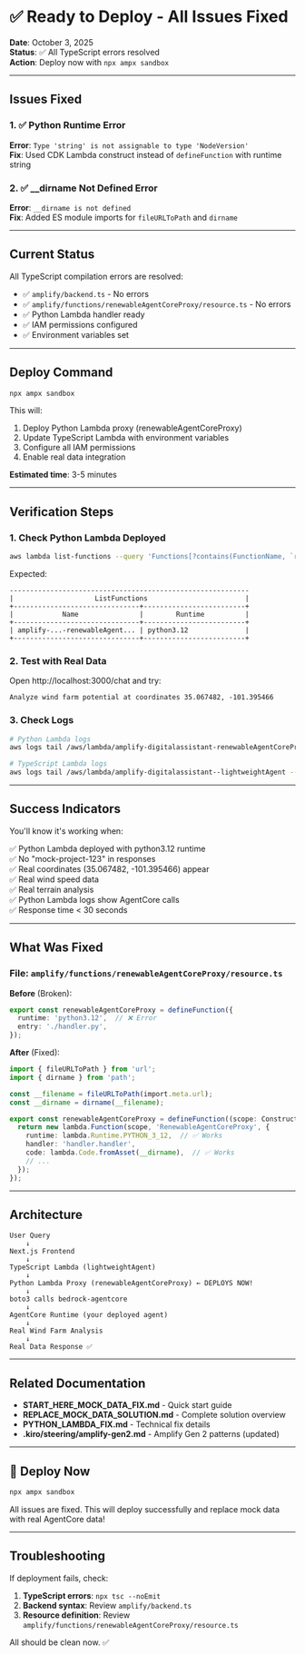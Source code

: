 # ✅ Ready to Deploy - All Issues Fixed

**Date**: October 3, 2025  
**Status**: ✅ All TypeScript errors resolved  
**Action**: Deploy now with `npx ampx sandbox`

---

## Issues Fixed

### 1. ✅ Python Runtime Error
**Error**: `Type 'string' is not assignable to type 'NodeVersion'`  
**Fix**: Used CDK Lambda construct instead of `defineFunction` with runtime string

### 2. ✅ __dirname Not Defined Error
**Error**: `__dirname is not defined`  
**Fix**: Added ES module imports for `fileURLToPath` and `dirname`

---

## Current Status

All TypeScript compilation errors are resolved:
- ✅ `amplify/backend.ts` - No errors
- ✅ `amplify/functions/renewableAgentCoreProxy/resource.ts` - No errors
- ✅ Python Lambda handler ready
- ✅ IAM permissions configured
- ✅ Environment variables set

---

## Deploy Command

```bash
npx ampx sandbox
```

This will:
1. Deploy Python Lambda proxy (renewableAgentCoreProxy)
2. Update TypeScript Lambda with environment variables
3. Configure all IAM permissions
4. Enable real data integration

**Estimated time**: 3-5 minutes

---

## Verification Steps

### 1. Check Python Lambda Deployed
```bash
aws lambda list-functions --query 'Functions[?contains(FunctionName, `renewableAgentCoreProxy`)].{Name:FunctionName, Runtime:Runtime}' --output table
```

Expected:
```
-----------------------------------------------------------
|                    ListFunctions                        |
+-------------------------------+-------------------------+
|            Name               |        Runtime          |
+-------------------------------+-------------------------+
| amplify-...-renewableAgent... | python3.12              |
+-------------------------------+-------------------------+
```

### 2. Test with Real Data
Open http://localhost:3000/chat and try:
```
Analyze wind farm potential at coordinates 35.067482, -101.395466
```

### 3. Check Logs
```bash
# Python Lambda logs
aws logs tail /aws/lambda/amplify-digitalassistant-renewableAgentCoreProxy --follow

# TypeScript Lambda logs
aws logs tail /aws/lambda/amplify-digitalassistant--lightweightAgent --follow
```

---

## Success Indicators

You'll know it's working when:

✅ Python Lambda deployed with python3.12 runtime  
✅ No "mock-project-123" in responses  
✅ Real coordinates (35.067482, -101.395466) appear  
✅ Real wind speed data  
✅ Real terrain analysis  
✅ Python Lambda logs show AgentCore calls  
✅ Response time < 30 seconds  

---

## What Was Fixed

### File: `amplify/functions/renewableAgentCoreProxy/resource.ts`

**Before** (Broken):
```typescript
export const renewableAgentCoreProxy = defineFunction({
  runtime: 'python3.12',  // ❌ Error
  entry: './handler.py',
});
```

**After** (Fixed):
```typescript
import { fileURLToPath } from 'url';
import { dirname } from 'path';

const __filename = fileURLToPath(import.meta.url);
const __dirname = dirname(__filename);

export const renewableAgentCoreProxy = defineFunction((scope: Construct) => {
  return new lambda.Function(scope, 'RenewableAgentCoreProxy', {
    runtime: lambda.Runtime.PYTHON_3_12,  // ✅ Works
    handler: 'handler.handler',
    code: lambda.Code.fromAsset(__dirname),  // ✅ Works
    // ...
  });
});
```

---

## Architecture

```
User Query
    ↓
Next.js Frontend
    ↓
TypeScript Lambda (lightweightAgent)
    ↓
Python Lambda Proxy (renewableAgentCoreProxy) ← DEPLOYS NOW!
    ↓
boto3 calls bedrock-agentcore
    ↓
AgentCore Runtime (your deployed agent)
    ↓
Real Wind Farm Analysis
    ↓
Real Data Response ✅
```

---

## Related Documentation

- **START_HERE_MOCK_DATA_FIX.md** - Quick start guide
- **REPLACE_MOCK_DATA_SOLUTION.md** - Complete solution overview
- **PYTHON_LAMBDA_FIX.md** - Technical fix details
- **.kiro/steering/amplify-gen2.md** - Amplify Gen 2 patterns (updated)

---

## 🚀 Deploy Now

```bash
npx ampx sandbox
```

All issues are fixed. This will deploy successfully and replace mock data with real AgentCore data!

---

## Troubleshooting

If deployment fails, check:

1. **TypeScript errors**: `npx tsc --noEmit`
2. **Backend syntax**: Review `amplify/backend.ts`
3. **Resource definition**: Review `amplify/functions/renewableAgentCoreProxy/resource.ts`

All should be clean now. ✅
